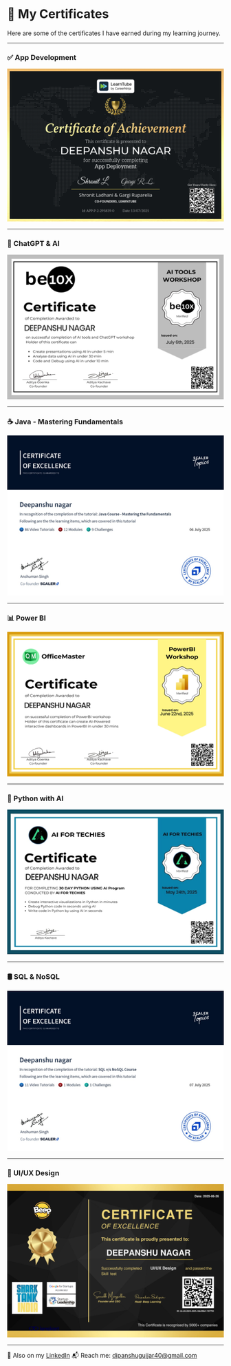 # 📜 My Certificates

Here are some of the certificates I have earned during my learning journey.

---

### ✅ App Development
![App Development](app-devlopment.jpg)

---

### 🤖 ChatGPT & AI
![ChatGPT](chatgpt.jpg)

---

### ☕ Java - Mastering Fundamentals
![Java Fundamentals](java-masteringFundamentals.jpg)

---

### 📊 Power BI
![Power BI](powerBI.jpg)

---

### 🐍 Python with AI
![Python AI](pythonWith-ai.jpg)

---

### 🛢️ SQL & NoSQL
![SQL NoSQL](sql-noSql.jpg)

---

### 🎨 UI/UX Design
![UI/UX Design](ui-uxDesign.jpg)

---

🔗 Also on my [LinkedIn](www.linkedin.com/in/dev-deepanshu) 
📬 Reach me: [dipanshugujjar40@gmail.com](mailto:dipanshugujjar40@gmail.com)


